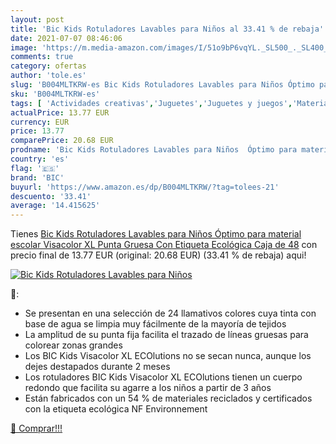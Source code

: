 ```yaml
---
layout: post
title: 'Bic Kids Rotuladores Lavables para Niños al 33.41 % de rebaja'
date: 2021-07-07 08:46:06
image: 'https://m.media-amazon.com/images/I/51o9bP6vqYL._SL500_._SL400_.jpg'
comments: true
category: ofertas
author: 'tole.es'
slug: 'B004MLTKRW-es Bic Kids Rotuladores Lavables para Niños Óptimo para...'
sku: 'B004MLTKRW-es'
tags: [ 'Actividades creativas','Juguetes','Juguetes y juegos','Material de escritura y dibujo para niños','Rotuladores de colores para niños','bic','escolar','material','rotuladores', ]
actualPrice: 13.77 EUR
currency: EUR
price: 13.77
comparePrice: 20.68 EUR
prodname: 'Bic Kids Rotuladores Lavables para Niños  Óptimo para material escolar Visacolor XL  Punta Gruesa  Con Etiqueta Ecológica  Caja de 48'
country: 'es'
flag: '🇪🇸'
brand: 'BIC'
buyurl: 'https://www.amazon.es/dp/B004MLTKRW/?tag=tolees-21'
descuento: '33.41'
average: '14.415625'
---
```


Tienes [Bic Kids Rotuladores Lavables para Niños  Óptimo para material escolar Visacolor XL  Punta Gruesa  Con Etiqueta Ecológica  Caja de 48](https://www.amazon.es/dp/B004MLTKRW/?tag=tolees-21) con precio final de  13.77 EUR (original: 20.68 EUR) (33.41 %  de rebaja) aqui!

[![Bic Kids Rotuladores Lavables para Niños](https://m.media-amazon.com/images/I/51o9bP6vqYL._SL500_._SL400_.jpg)](https://www.amazon.es/dp/B004MLTKRW/?tag=tolees-21)

🔎:

- Se presentan en una selección de 24 llamativos colores cuya tinta con base de agua se limpia muy fácilmente de la mayoría de tejidos
- La amplitud de su punta fija facilita el trazado de líneas gruesas para colorear zonas grandes
- Los BIC Kids Visacolor XL ECOlutions no se secan nunca, aunque los dejes destapados durante 2 meses
- Los rotuladores BIC Kids Visacolor XL ECOlutions tienen un cuerpo redondo que facilita su agarre a los niños a partir de 3 años
- Están fabricados con un 54 % de materiales reciclados y certificados con la etiqueta ecológica NF Environnement

[🛒 Comprar!!!](https://www.amazon.es/dp/B004MLTKRW/?tag=tolees-21)
